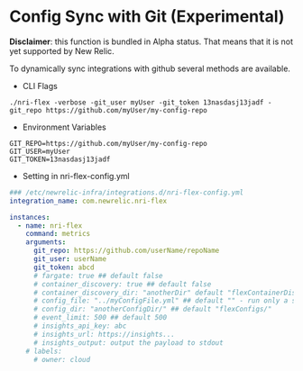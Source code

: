 # Config Sync with Git (Experimental)

**Disclaimer**: this function is bundled in Alpha status. That means that it is not yet supported by New Relic.

To dynamically sync integrations with github several methods are available.

- CLI Flags
```
./nri-flex -verbose -git_user myUser -git_token 13nasdasj13jadf -git_repo https://github.com/myUser/my-config-repo
```
- Environment Variables
```
GIT_REPO=https://github.com/myUser/my-config-repo
GIT_USER=myUser
GIT_TOKEN=13nasdasj13jadf
```
- Setting in nri-flex-config.yml
```yaml
### /etc/newrelic-infra/integrations.d/nri-flex-config.yml
integration_name: com.newrelic.nri-flex

instances:
  - name: nri-flex
    command: metrics
    arguments:
      git_repo: https://github.com/userName/repoName
      git_user: userName
      git_token: abcd
      # fargate: true ## default false
      # container_discovery: true ## default false
      # container_discovery_dir: "anotherDir" default "flexContainerDiscovery" 
      # config_file: "../myConfigFile.yml" ## default "" - run only a single specific config file
      # config_dir: "anotherConfigDir/" ## default "flexConfigs/"
      # event_limit: 500 ## default 500
      # insights_api_key: abc
      # insights_url: https://insights...
      # insights_output: output the payload to stdout
    # labels:
      # owner: cloud
```